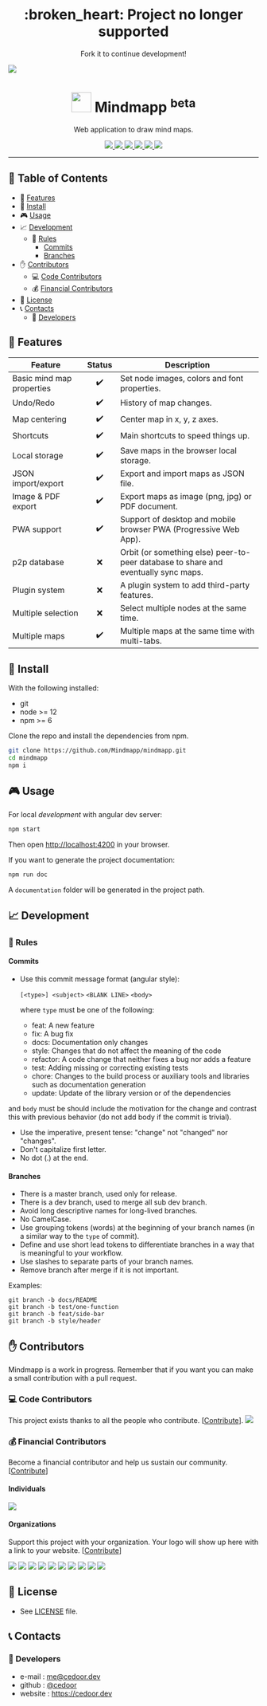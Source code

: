 <p align="center">
    <h1 align="center">
         :broken_heart: Project no longer supported
    </h1>
    <p align="center">Fork it to continue development!</p>
</p>

<a href="https://mindmapp.cedoor.dev" target="_blank">
    <img src="https://raw.githubusercontent.com/Mindmapp/mindmapp/master/src/assets/images/readme-header.png">
</a>

<p align="center">
    <h1 align="center">
        <img width="40" src="https://raw.githubusercontent.com/Mindmapp/mindmapp/master/src/assets/icons/icon-72x72.png">
        Mindmapp <sup>beta</sup>
    </h1>
    <p align="center">Web application to draw mind maps.</p>
</p>
    
<p align="center">
    <a href="https://github.com/Mindmapp" target="_blank">
        <img src="https://img.shields.io/badge/project-Mindmapp-blue.svg?style=flat-square">
    </a>
    <a href="https://opencollective.com/mindmapp" alt="Financial Contributors on Open Collective">
        <img src="https://opencollective.com/mindmapp/all/badge.svg?label=financial+contributors">
    </a>
    <a href="https://gitter.im/mindmapp/community?utm_source=badge&utm_medium=badge&utm_campaign=pr-badge" target="_blank">
        <img src="https://badges.gitter.im/mindmapp/community.svg">
    </a>
    <a href="https://github.com/Mindmapp/mindmapp/blob/master/LICENSE" target="_blank">
        <img src="https://img.shields.io/github/license/mindmapp/mindmapp.svg?style=flat-square">
    </a>
    <a href="https://david-dm.org/mindmapp/mindmapp" target="_blank">
        <img src="https://img.shields.io/david/mindmapp/mindmapp.svg?style=flat-square">
    </a>
    <a href="https://david-dm.org/mindmapp/mindmapp?type=dev" target="_blank">
        <img src="https://img.shields.io/david/dev/mindmapp/mindmapp.svg?style=flat-square">
    </a>
</p>

___

## :paperclip: Table of Contents
- :rocket: [Features](#rocket-features)
- :hammer: [Install](#hammer-install)
- :video_game: [Usage](#video_game-usage)
- :chart_with_upwards_trend: [Development](#chart_with_upwards_trend-development)
  - :scroll: [Rules](#scroll-rules)
    - [Commits](#commits)
    - [Branches](#branches)
- :raised_hand: [Contributors](#raised_hand-contributors)
  - :computer: [Code Contributors](#computer-code-contributors)
  - :moneybag: [Financial Contributors](#moneybag-financial-contributors)
- :page_facing_up: [License](#page_facing_up-license)
- :telephone_receiver: [Contacts](#telephone_receiver-contacts)
  - :boy: [Developers](#boy-developers)

## :rocket: Features

| Feature | Status | Description |
|---------|:------:|-------------|
| Basic mind map properties | :heavy_check_mark: | Set node images, colors and font properties. |
| Undo/Redo | :heavy_check_mark: | History of map changes. |
| Map centering | :heavy_check_mark: | Center map in x, y, z axes. |
| Shortcuts | :heavy_check_mark: | Main shortcuts to speed things up. |
| Local storage | :heavy_check_mark: | Save maps in the browser local storage. |
| JSON import/export | :heavy_check_mark: | Export and import maps as JSON file. |
| Image & PDF export | :heavy_check_mark: | Export maps as image (png, jpg) or PDF document. |
| PWA support | :heavy_check_mark: | Support of desktop and mobile browser PWA (Progressive Web App). |
| p2p database | :x: | Orbit (or something else) peer-to-peer database to share and eventually sync maps. |
| Plugin system | :x: | A plugin system to add third-party features. |
| Multiple selection | :x: | Select multiple nodes at the same time. |
| Multiple maps | :heavy_check_mark: | Multiple maps at the same time with multi-tabs. |

## :hammer: Install

With the following installed:
- git
- node >= 12
- npm >= 6

Clone the repo and install the dependencies from npm.

```bash
git clone https://github.com/Mindmapp/mindmapp.git
cd mindmapp
npm i
```

## :video_game: Usage

For local *development* with angular dev server:

```bash
npm start
```

Then open [http://localhost:4200](http://localhost:4200) in your browser.

If you want to generate the project documentation:

```bash
npm run doc
```

A `documentation` folder will be generated in the project path.

## :chart_with_upwards_trend: Development

### :scroll: Rules

#### Commits

* Use this commit message format (angular style):  

    `[<type>] <subject>`
    `<BLANK LINE>`
    `<body>`

    where `type` must be one of the following:

    - feat: A new feature
    - fix: A bug fix
    - docs: Documentation only changes
    - style: Changes that do not affect the meaning of the code
    - refactor: A code change that neither fixes a bug nor adds a feature
    - test: Adding missing or correcting existing tests
    - chore: Changes to the build process or auxiliary tools and libraries such as documentation generation
    - update: Update of the library version or of the dependencies

and `body` must be should include the motivation for the change and contrast this with previous behavior (do not add body if the commit is trivial). 

* Use the imperative, present tense: "change" not "changed" nor "changes".
* Don't capitalize first letter.
* No dot (.) at the end.

#### Branches

* There is a master branch, used only for release.
* There is a dev branch, used to merge all sub dev branch.
* Avoid long descriptive names for long-lived branches.
* No CamelCase.
* Use grouping tokens (words) at the beginning of your branch names (in a similar way to the `type` of commit).
* Define and use short lead tokens to differentiate branches in a way that is meaningful to your workflow.
* Use slashes to separate parts of your branch names.
* Remove branch after merge if it is not important.

Examples:
    
    git branch -b docs/README
    git branch -b test/one-function
    git branch -b feat/side-bar
    git branch -b style/header

## :raised_hand: Contributors

Mindmapp is a work in progress. Remember that if you want you can make a small contribution with a pull request.

### :computer: Code Contributors

This project exists thanks to all the people who contribute. [[Contribute](CONTRIBUTING.md)].
<a href="https://github.com/Mindmapp/mindmapp/graphs/contributors"><img src="https://opencollective.com/mindmapp/contributors.svg?width=890&button=false" /></a>

### :moneybag: Financial Contributors

Become a financial contributor and help us sustain our community. [[Contribute](https://opencollective.com/mindmapp/contribute)]

#### Individuals

<a href="https://opencollective.com/mindmapp"><img src="https://opencollective.com/mindmapp/individuals.svg?width=890"></a>

#### Organizations

Support this project with your organization. Your logo will show up here with a link to your website. [[Contribute](https://opencollective.com/mindmapp/contribute)]

<a href="https://opencollective.com/mindmapp/organization/0/website"><img src="https://opencollective.com/mindmapp/organization/0/avatar.svg"></a>
<a href="https://opencollective.com/mindmapp/organization/1/website"><img src="https://opencollective.com/mindmapp/organization/1/avatar.svg"></a>
<a href="https://opencollective.com/mindmapp/organization/2/website"><img src="https://opencollective.com/mindmapp/organization/2/avatar.svg"></a>
<a href="https://opencollective.com/mindmapp/organization/3/website"><img src="https://opencollective.com/mindmapp/organization/3/avatar.svg"></a>
<a href="https://opencollective.com/mindmapp/organization/4/website"><img src="https://opencollective.com/mindmapp/organization/4/avatar.svg"></a>
<a href="https://opencollective.com/mindmapp/organization/5/website"><img src="https://opencollective.com/mindmapp/organization/5/avatar.svg"></a>
<a href="https://opencollective.com/mindmapp/organization/6/website"><img src="https://opencollective.com/mindmapp/organization/6/avatar.svg"></a>
<a href="https://opencollective.com/mindmapp/organization/7/website"><img src="https://opencollective.com/mindmapp/organization/7/avatar.svg"></a>
<a href="https://opencollective.com/mindmapp/organization/8/website"><img src="https://opencollective.com/mindmapp/organization/8/avatar.svg"></a>
<a href="https://opencollective.com/mindmapp/organization/9/website"><img src="https://opencollective.com/mindmapp/organization/9/avatar.svg"></a>

## :page_facing_up: License
* See [LICENSE](https://github.com/cedoor/ceditor/blob/master/LICENSE) file.

## :telephone_receiver: Contacts
### :boy: Developers
* e-mail : me@cedoor.dev
* github : [@cedoor](https://github.com/cedoor)
* website : https://cedoor.dev
